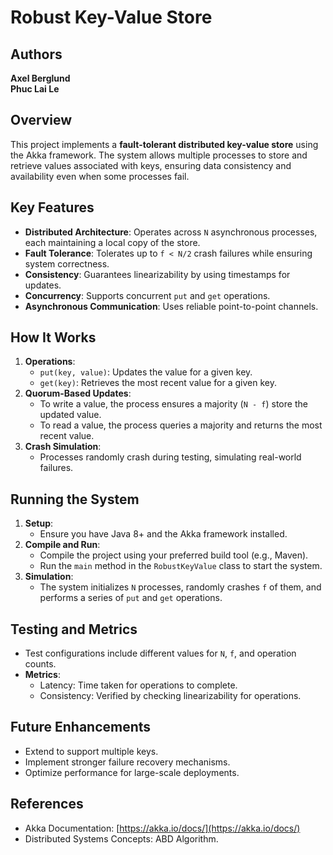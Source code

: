 # Robust Key-Value Store

## Authors
**Axel Berglund**  
**Phuc Lai Le**

## Overview
This project implements a **fault-tolerant distributed key-value store** using the Akka framework. The system allows multiple processes to store and retrieve values associated with keys, ensuring data consistency and availability even when some processes fail.

## Key Features
- **Distributed Architecture**: Operates across `N` asynchronous processes, each maintaining a local copy of the store.
- **Fault Tolerance**: Tolerates up to `f < N/2` crash failures while ensuring system correctness.
- **Consistency**: Guarantees linearizability by using timestamps for updates.
- **Concurrency**: Supports concurrent `put` and `get` operations.
- **Asynchronous Communication**: Uses reliable point-to-point channels.

## How It Works
1. **Operations**:
   - `put(key, value)`: Updates the value for a given key.
   - `get(key)`: Retrieves the most recent value for a given key.
2. **Quorum-Based Updates**:
   - To write a value, the process ensures a majority (`N - f`) store the updated value.
   - To read a value, the process queries a majority and returns the most recent value.
3. **Crash Simulation**:
   - Processes randomly crash during testing, simulating real-world failures.

## Running the System
1. **Setup**:
   - Ensure you have Java 8+ and the Akka framework installed.
2. **Compile and Run**:
   - Compile the project using your preferred build tool (e.g., Maven).
   - Run the `main` method in the `RobustKeyValue` class to start the system.
3. **Simulation**:
   - The system initializes `N` processes, randomly crashes `f` of them, and performs a series of `put` and `get` operations.

## Testing and Metrics
- Test configurations include different values for `N`, `f`, and operation counts.
- **Metrics**:
  - Latency: Time taken for operations to complete.
  - Consistency: Verified by checking linearizability for operations.

## Future Enhancements
- Extend to support multiple keys.
- Implement stronger failure recovery mechanisms.
- Optimize performance for large-scale deployments.

## References
- Akka Documentation: [https://akka.io/docs/](https://akka.io/docs/)
- Distributed Systems Concepts: ABD Algorithm.

